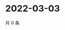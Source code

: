 # 2022-03-03

共 0 条

<!-- BEGIN WEIBO -->
<!-- 最后更新时间 Thu Mar 03 2022 10:19:15 GMT+0800 (China Standard Time) -->

<!-- END WEIBO -->
